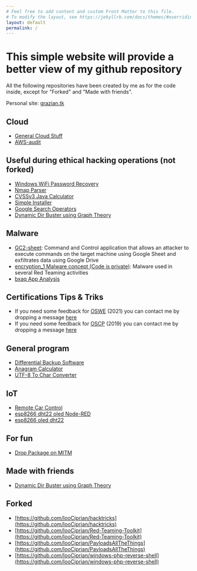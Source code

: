 ```yaml
---
# Feel free to add content and custom Front Matter to this file.
# To modify the layout, see https://jekyllrb.com/docs/themes/#overriding-theme-defaults
layout: default
permalink: /
---
```

# This simple website will provide a better view of my github repository
All the following repositories have been created by me as for the code inside, except for "Forked" and "Made with friends".

Personal site: [grazian.tk](https://grazian.tk)

## Cloud
- [General Cloud Stuff](https://github.com/looCiprian/Cloud)
- [AWS-audit](https://github.com/looCiprian/AWS-audit)

## Useful during ethical hacking operations (not forked)
- [Windows WiFi Password Recovery](https://github.com/looCiprian/windows-wlan-password-recovery)
- [Nmap Parser](https://github.com/looCiprian/nmapParse)
- [CVSSv3 Java Calculator](https://github.com/looCiprian/CVSSv3_java_calculator)
- [Simple Installer](https://github.com/looCiprian/simple-installer)
- [Google Search Operators](https://github.com/looCiprian/google-search-operators)
- [Dynamic Dir Buster using Graph Theory](https://github.com/szupar/dynamic-dirb)

## Malware
- [GC2-sheet](https://github.com/looCiprian/GC2-sheet): Command and Control application that allows an attacker to execute commands on the target machine using Google Sheet and exfiltrates data using Google Drive
- [encryption_1 Malware concept \(Code is private\)](https://github.com/looCiprian/encryption_1): Malware used in several Red Teaming activities
- [bxaq App Analysis](https://github.com/looCiprian/bxaq_analysis)

## Certifications Tips & Triks
- If you need some feedback for [OSWE](https://www.offensive-security.com/awae-oswe/) (2021) you can contact me by dropping a message [here](https://www.linkedin.com/in/lorenzo-grazian-073941179/)
- If you need some feedback for [OSCP](https://www.offensive-security.com/pwk-oscp/) (2019) you can contact me by dropping a message [here](https://www.linkedin.com/in/lorenzo-grazian-073941179/)

## General program
- [Differential Backup Software](https://github.com/looCiprian/differential-backup)
- [Anagram Calculator](https://github.com/looCiprian/anagram-cheater)
- [UTF-8 To Char Converter](https://github.com/looCiprian/UTF-8-to-char-converter)

## IoT
- [Remote Car Control](https://github.com/looCiprian/remote_control_car_driving)
- [esp8266 dht22 oled Node-RED](https://github.com/looCiprian/esp8266_dht22_oled_Node-RED)
- [esp8266 oled dht22](https://github.com/looCiprian/esp8266_oled_dht22)

## For fun
- [Drop Package on MITM](https://github.com/looCiprian/laggingFriends)

## Made with friends
- [Dynamic Dir Buster using Graph Theory](https://github.com/szupar/dynamic-dirb)

## Forked
- [https://github.com/looCiprian/hacktricks](https://github.com/looCiprian/hacktricks)
- [https://github.com/looCiprian/Red-Teaming-Toolkit](https://github.com/looCiprian/Red-Teaming-Toolkit)
- [https://github.com/looCiprian/PayloadsAllTheThings](https://github.com/looCiprian/PayloadsAllTheThings)
- [https://github.com/looCiprian/windows-php-reverse-shell](https://github.com/looCiprian/windows-php-reverse-shell)
